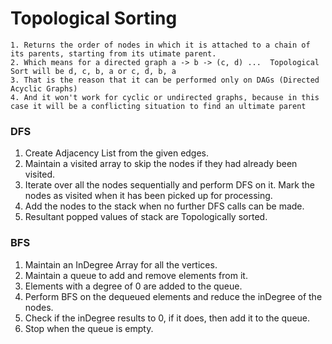 # Topological Sorting
```
1. Returns the order of nodes in which it is attached to a chain of its parents, starting from its utimate parent.
2. Which means for a directed graph a -> b -> (c, d) ...  Topological Sort will be d, c, b, a or c, d, b, a 
3. That is the reason that it can be performed only on DAGs (Directed Acyclic Graphs)
4. And it won't work for cyclic or undirected graphs, because in this case it will be a conflicting situation to find an ultimate parent 
```

### DFS
1. Create Adjacency List from the given edges.
2. Maintain a visited array to skip the nodes if they had already been visited. 
3. Iterate over all the nodes sequentially and perform DFS on it. Mark the nodes as visited when it has been picked up for processing.
4. Add the nodes to the stack when no further DFS calls can be made.
5. Resultant popped values of stack are Topologically sorted.

### BFS
1. Maintain an InDegree Array for all the vertices.
2. Maintain a queue to add and remove elements from it.
3. Elements with a degree of 0 are added to the queue.
4. Perform BFS on the dequeued elements and reduce the inDegree of the nodes.
5. Check if the inDegree results to 0, if it does, then add it to the queue.
6. Stop when the queue is empty.